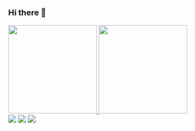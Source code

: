 ### Hi there 👋

<div>
  <a href="https://github.com/rodrigoreis">
  <img height="180em" src="https://github-readme-stats.vercel.app/api?username=rodrigoreis&show_icons=true&theme=nightowl&include_all_commits=true&count_private=true"/>
  <img height="180em" src="https://github-readme-stats.vercel.app/api/top-langs/?username=rodrigoreis&layout=compact&langs_count=7&theme=nightowl"/>
</div>

<div> 
  <a href="https://instagram.com/rodrigosor" target="_blank"><img src="https://img.shields.io/badge/-Instagram-%23E4405F?flat&logo=instagram&logoColor=white" target="_blank"></a>
  <a href = "mailto:rodrigosor@gmail.com"><img src="https://img.shields.io/badge/-Gmail-%23333?flat&logo=gmail&logoColor=white" target="_blank"></a>
  <a href="https://www.linkedin.com/in/rodrigosor" target="_blank"><img src="https://img.shields.io/badge/-LinkedIn-%230077B5?style=flat&logo=linkedin&logoColor=white" target="_blank"></a>
</div>


